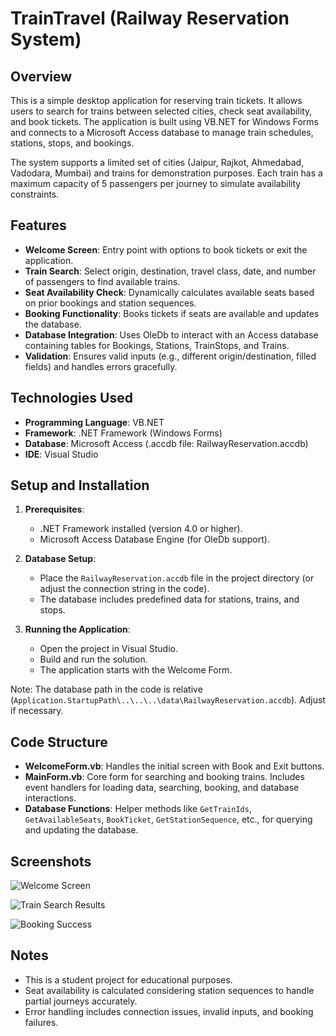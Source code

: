 # TrainTravel (Railway Reservation System)

## Overview

This is a simple desktop application for reserving train tickets. It allows users to search for trains between selected cities, check seat availability, and book tickets. The application is built using VB.NET for Windows Forms and connects to a Microsoft Access database to manage train schedules, stations, stops, and bookings.

The system supports a limited set of cities (Jaipur, Rajkot, Ahmedabad, Vadodara, Mumbai) and trains for demonstration purposes. Each train has a maximum capacity of 5 passengers per journey to simulate availability constraints.

## Features

- **Welcome Screen**: Entry point with options to book tickets or exit the application.
- **Train Search**: Select origin, destination, travel class, date, and number of passengers to find available trains.
- **Seat Availability Check**: Dynamically calculates available seats based on prior bookings and station sequences.
- **Booking Functionality**: Books tickets if seats are available and updates the database.
- **Database Integration**: Uses OleDb to interact with an Access database containing tables for Bookings, Stations, TrainStops, and Trains.
- **Validation**: Ensures valid inputs (e.g., different origin/destination, filled fields) and handles errors gracefully.

## Technologies Used

- **Programming Language**: VB.NET
- **Framework**: .NET Framework (Windows Forms)
- **Database**: Microsoft Access (.accdb file: RailwayReservation.accdb)
- **IDE**: Visual Studio

## Setup and Installation

1. **Prerequisites**:
   - .NET Framework installed (version 4.0 or higher).
   - Microsoft Access Database Engine (for OleDb support).
   
2. **Database Setup**:
   - Place the `RailwayReservation.accdb` file in the project directory (or adjust the connection string in the code).
   - The database includes predefined data for stations, trains, and stops.

3. **Running the Application**:
   - Open the project in Visual Studio.
   - Build and run the solution.
   - The application starts with the Welcome Form.

Note: The database path in the code is relative (`Application.StartupPath\..\..\..\data\RailwayReservation.accdb`). Adjust if necessary.

## Code Structure

- **WelcomeForm.vb**: Handles the initial screen with Book and Exit buttons.
- **MainForm.vb**: Core form for searching and booking trains. Includes event handlers for loading data, searching, booking, and database interactions.
- **Database Functions**: Helper methods like `GetTrainIds`, `GetAvailableSeats`, `BookTicket`, `GetStationSequence`, etc., for querying and updating the database.

## Screenshots

![Welcome Screen](<img width="878" height="323" alt="image" src="https://github.com/user-attachments/assets/853e55ff-6faa-43a3-bfa4-da65cce3f49d" />
)

![Train Search Results](<img width="548" height="452" alt="image" src="https://github.com/user-attachments/assets/b865094f-6e76-400d-aa02-b644f03f404b" />
)

![Booking Success](<img width="662" height="387" alt="image" src="https://github.com/user-attachments/assets/0346e6bc-8b21-44c7-90c1-8bf654567ac0" />
)

## Notes

- This is a student project for educational purposes.
- Seat availability is calculated considering station sequences to handle partial journeys accurately.
- Error handling includes connection issues, invalid inputs, and booking failures.
